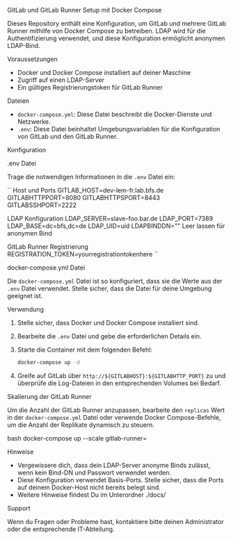 GitLab und GitLab Runner Setup mit Docker Compose

Dieses Repository enthält eine Konfiguration, um GitLab und mehrere GitLab Runner mithilfe von Docker Compose zu betreiben. LDAP wird für die Authentifizierung verwendet, und diese Konfiguration ermöglicht anonymen LDAP-Bind.

Voraussetzungen

- Docker und Docker Compose installiert auf deiner Maschine
- Zugriff auf einen LDAP-Server
- Ein gültiges Registrierungstoken für GitLab Runner

Dateien

- `docker-compose.yml`: Diese Datei beschreibt die Docker-Dienste und Netzwerke.
- `.env`: Diese Datei beinhaltet Umgebungsvariablen für die Konfiguration von GitLab und den GitLab Runner.

Konfiguration

.env Datei

Trage die notwendigen Informationen in die `.env` Datei ein:

``
Host und Ports
GITLAB_HOST=dev-lem-fr.lab.bfs.de
GITLABHTTPPORT=8080
GITLABHTTPSPORT=8443
GITLABSSHPORT=2222

LDAP Konfiguration
LDAP_SERVER=slave-foo.bar.de
LDAP_PORT=7389
LDAP_BASE=dc=bfs,dc=de
LDAP_UID=uid
LDAPBINDDN=""  Leer lassen für anonymen Bind

GitLab Runner Registrierung
REGISTRATION_TOKEN=yourregistrationtokenhere
``

docker-compose.yml Datei

Die `docker-compose.yml` Datei ist so konfiguriert, dass sie die Werte aus der `.env` Datei verwendet. Stelle sicher, dass die Datei für deine Umgebung geeignet ist.

Verwendung

1. Stelle sicher, dass Docker und Docker Compose installiert sind.
2. Bearbeite die `.env` Datei und gebe die erforderlichen Details ein.
3. Starte die Container mit dem folgenden Befehl:

   ```bash
   docker-compose up -d
   ```

4. Greife auf GitLab über `http://${GITLABHOST}:${GITLABHTTP_PORT}` zu und überprüfe die Log-Dateien in den entsprechenden Volumes bei Bedarf.

Skalierung der GitLab Runner

Um die Anzahl der GitLab Runner anzupassen, bearbeite den `replicas` Wert in der `docker-compose.yml` Datei oder verwende Docker Compose-Befehle, um die Anzahl der Replikate dynamisch zu steuern.

bash
docker-compose up --scale gitlab-runner=<ANZAHL>


Hinweise

- Vergewissere dich, dass dein LDAP-Server anonyme Binds zulässt, wenn kein Bind-DN und Passwort verwendet werden.
- Diese Konfiguration verwendet Basis-Ports. Stelle sicher, dass die Ports auf deinem Docker-Host nicht bereits belegt sind.
- Weitere Hinweise findest Du im Unterordner ./docs/

Support

Wenn du Fragen oder Probleme hast, kontaktiere bitte deinen Administrator oder die entsprechende IT-Abteilung.
